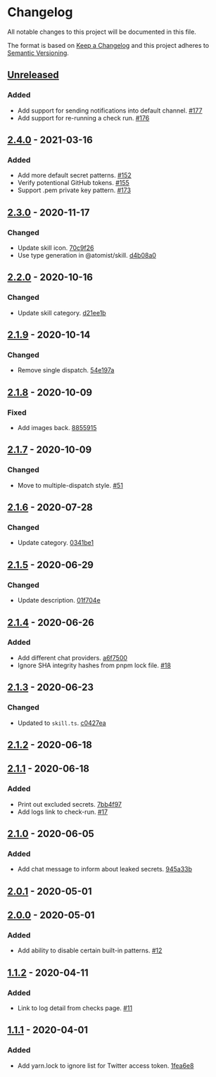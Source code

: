 # Changelog

All notable changes to this project will be documented in this file.

The format is based on [Keep a Changelog](http://keepachangelog.com/)
and this project adheres to [Semantic Versioning](http://semver.org/).

## [Unreleased](https://github.com/atomist-skills/github-secret-scanner-skill/compare/2.4.0...HEAD)

### Added

-   Add support for sending notifications into default channel. [#177](https://github.com/atomist-skills/github-secret-scanner-skill/issues/177)
-   Add support for re-running a check run. [#176](https://github.com/atomist-skills/github-secret-scanner-skill/issues/176)

## [2.4.0](https://github.com/atomist-skills/github-secret-scanner-skill/compare/2.3.0...2.4.0) - 2021-03-16

### Added

-   Add more default secret patterns. [#152](https://github.com/atomist-skills/github-secret-scanner-skill/issues/152)
-   Verify potentional GitHub tokens. [#155](https://github.com/atomist-skills/github-secret-scanner-skill/issues/155)
-   Support .pem private key pattern. [#173](https://github.com/atomist-skills/github-secret-scanner-skill/issues/173)

## [2.3.0](https://github.com/atomist-skills/github-secret-scanner-skill/compare/2.2.0...2.3.0) - 2020-11-17

### Changed

-   Update skill icon. [70c9f26](https://github.com/atomist-skills/github-secret-scanner-skill/commit/70c9f2624f201bbf028a7a4ace733f1a1956acbb)
-   Use type generation in @atomist/skill. [d4b08a0](https://github.com/atomist-skills/github-secret-scanner-skill/commit/d4b08a0f17afdb61016fea734fb778c435c62423)

## [2.2.0](https://github.com/atomist-skills/github-secret-scanner-skill/compare/2.1.9...2.2.0) - 2020-10-16

### Changed

-   Update skill category. [d21ee1b](https://github.com/atomist-skills/github-secret-scanner-skill/commit/d21ee1bbfd4a54038ca98b6e7fdafa5604acae30)

## [2.1.9](https://github.com/atomist-skills/github-secret-scanner-skill/compare/2.1.8...2.1.9) - 2020-10-14

### Changed

-   Remove single dispatch. [54e197a](https://github.com/atomist-skills/github-secret-scanner-skill/commit/54e197a2ddb54722cdef329bd773a737ead89fb6)

## [2.1.8](https://github.com/atomist-skills/github-secret-scanner-skill/compare/2.1.7...2.1.8) - 2020-10-09

### Fixed

-   Add images back. [8855915](https://github.com/atomist-skills/github-secret-scanner-skill/commit/88559152a1b4839e3070931614420d58ee15384d)

## [2.1.7](https://github.com/atomist-skills/github-secret-scanner-skill/compare/2.1.6...2.1.7) - 2020-10-09

### Changed

-   Move to multiple-dispatch style. [#51](https://github.com/atomist-skills/github-secret-scanner-skill/issues/51)

## [2.1.6](https://github.com/atomist-skills/github-secret-scanner-skill/compare/2.1.5...2.1.6) - 2020-07-28

### Changed

-   Update category. [0341be1](https://github.com/atomist-skills/github-secret-scanner-skill/commit/0341be1d9938cb6608b0b97c01735edff77b365d)

## [2.1.5](https://github.com/atomist-skills/github-secret-scanner-skill/compare/2.1.4...2.1.5) - 2020-06-29

### Changed

-   Update description. [01f704e](https://github.com/atomist-skills/github-secret-scanner-skill/commit/01f704e8878a82dbf295ebdfbfcf47ebb3a9c129)

## [2.1.4](https://github.com/atomist-skills/github-secret-scanner-skill/compare/2.1.3...2.1.4) - 2020-06-26

### Added

-   Add different chat providers. [a6f7500](https://github.com/atomist-skills/github-secret-scanner-skill/commit/a6f7500f8dd9fa395dbe6d6ae73480fd65de1324)
-   Ignore SHA integrity hashes from pnpm lock file. [#18](https://github.com/atomist-skills/github-secret-scanner-skill/issues/18)

## [2.1.3](https://github.com/atomist-skills/github-secret-scanner-skill/compare/2.1.2...2.1.3) - 2020-06-23

### Changed

-   Updated to `skill.ts`. [c0427ea](https://github.com/atomist-skills/github-secret-scanner-skill/commit/c0427ea4fadcce712f3030e0223090037afdc65d)

## [2.1.2](https://github.com/atomist-skills/github-secret-scanner-skill/compare/2.1.1...2.1.2) - 2020-06-18

## [2.1.1](https://github.com/atomist-skills/github-secret-scanner-skill/compare/2.1.0...2.1.1) - 2020-06-18

### Added

-   Print out excluded secrets. [7bb4f97](https://github.com/atomist-skills/github-secret-scanner-skill/commit/7bb4f977e51386e626adf2b94c9e89de24d008bb)
-   Add logs link to check-run. [#17](https://github.com/atomist-skills/github-secret-scanner-skill/issues/17)

## [2.1.0](https://github.com/atomist-skills/github-secret-scanner-skill/compare/2.0.1...2.1.0) - 2020-06-05

### Added

-   Add chat message to inform about leaked secrets. [945a33b](https://github.com/atomist-skills/github-secret-scanner-skill/commit/945a33bb23dde7f1ee056e60fafefeb5d99b5bbb)

## [2.0.1](https://github.com/atomist-skills/github-secret-scanner-skill/compare/2.0.0...2.0.1) - 2020-05-01

## [2.0.0](https://github.com/atomist-skills/github-secret-scanner-skill/compare/1.1.2...2.0.0) - 2020-05-01

### Added

-   Add ability to disable certain built-in patterns. [#12](https://github.com/atomist-skills/github-secret-scanner-skill/issues/12)

## [1.1.2](https://github.com/atomist-skills/github-secret-scanner-skill/compare/1.1.1...1.1.2) - 2020-04-11

### Added

-   Link to log detail from checks page. [#11](https://github.com/atomist-skills/github-secret-scanner-skill/issues/11)

## [1.1.1](https://github.com/atomist-skills/github-secret-scanner-skill/tree/1.1.1) - 2020-04-01

### Added

-   Add yarn.lock to ignore list for Twitter access token. [1fea6e8](https://github.com/atomist-skills/github-secret-scanner-skill/commit/1fea6e85c7db134a6999ad6e2f21c1c35950b1ba)
